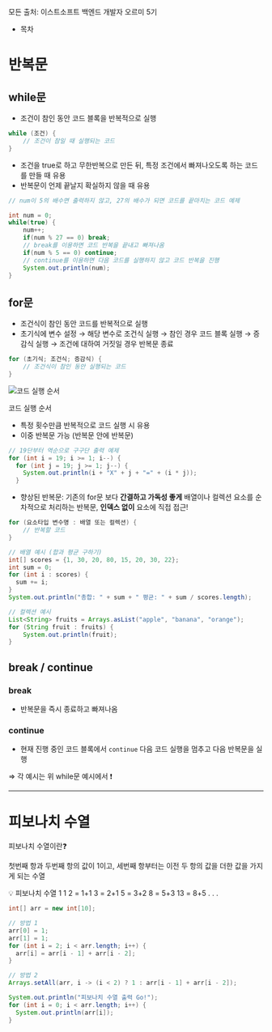 모든 출처: 이스트소프트 백엔드 개발자 오르미 5기

- 목차

# 반복문

## while문

- 조건이 참인 동안 코드 블록을 반복적으로 실행

```java
while (조건) {
    // 조건이 참일 때 실행되는 코드
}
```

- 조건을 true로 하고 무한반복으로 만든 뒤, 특정 조건에서 빠져나오도록 하는 코드를 만들 때 유용
- 반복문이 언제 끝날지 확실하지 않을 때 유용

```java
// num이 5의 배수면 출력하지 않고, 27의 배수가 되면 코드를 끝마치는 코드 예제

int num = 0;
while(true) {
	num++;
	if(num % 27 == 0) break; 
	// break를 이용하면 코드 반복을 끝내고 빠져나옴
	if(num % 5 == 0) continue;
	// continue를 이용하면 다음 코드를 실행하지 않고 코드 반복을 진행 
	System.out.println(num);
}
```

## for문

- 조건식이 참인 동안 코드를 반복적으로 실행
- 초기식에 변수 설정 → 해당 변수로 조건식 실행 → 참인 경우 코드 블록 실행 → 증감식 실행 → 조건에 대하여 거짓일 경우 반복문 종료

```java
for (초기식; 조건식; 증감식) {
    // 조건식이 참인 동안 실행되는 코드
}
```

![코드 실행 순서](https://prod-files-secure.s3.us-west-2.amazonaws.com/e8f11927-b70c-4524-9227-a3efac08e7aa/6f53e744-2a2a-4b47-8f7e-4b98b4e78305/Untitled.png)

코드 실행 순서

- 특정 횟수만큼 반복적으로 코드 실행 시 유용
- 이중 반복문 가능 (반복문 안에 반복문)

```java
// 19단부터 역순으로 구구단 출력 예제
for (int i = 19; i >= 1; i--) {
  for (int j = 19; j >= 1; j--) {
    System.out.println(i + "X" + j + "=" + (i * j));
  }
```

- 향상된 반복문: 기존의 for문 보다 **간결하고 가독성 좋게** 배열이나 컬렉션 요소를 순차적으로 처리하는 반복문, **인덱스 없이** 요소에 직접 접근!

```java
for (요소타입 변수명 : 배열 또는 컬렉션) {
    // 반복할 코드
}
```

```java
// 배열 예시 (합과 평균 구하기)
int[] scores = {1, 30, 20, 80, 15, 20, 30, 22};
int sum = 0;
for (int i : scores) {
  sum += i;
}
System.out.println("총합: " + sum + " 평균: " + sum / scores.length);

// 컬렉션 예시
List<String> fruits = Arrays.asList("apple", "banana", "orange");
for (String fruit : fruits) {
    System.out.println(fruit);
}

```

## break / continue

### break

- 반복문을 즉시 종료하고 빠져나옴

### continue

- 현재 진행 중인 코드 블록에서 `continue` 다음 코드 실행을 멈추고 다음 반복문을 실행

⇒ 각 예시는 위 while문 예시에서 ❗

---

# 피보나치 수열

피보나치 수열이란❓

첫번째 항과 두번째 항의 값이 1이고, 세번째 항부터는 이전 두 항의 값을 더한 값을 가지게 되는 수열

<aside>
💡 피보나치 수열
1
1
2 = 1+1
3 = 2+1
5 = 3+2
8 = 5+3
13 = 8+5
      .
      .
      .

</aside>

```java
int[] arr = new int[10];

// 방법 1
arr[0] = 1;
arr[1] = 1;
for (int i = 2; i < arr.length; i++) {
  arr[i] = arr[i - 1] + arr[i - 2];
}

// 방법 2
Arrays.setAll(arr, i -> (i < 2) ? 1 : arr[i - 1] + arr[i - 2]);

System.out.println("피보나치 수열 출력 Go!");
for (int i = 0; i < arr.length; i++) {
  System.out.println(arr[i]);
}
```
